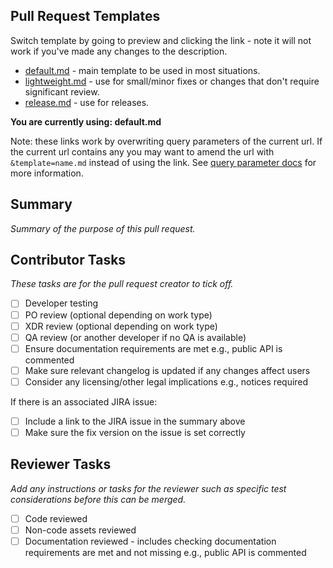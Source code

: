 ## Pull Request Templates

Switch template by going to preview and clicking the link - note it will not work if you've made any changes to the description.

- [default.md](?expand=1) - main template to be used in most situations.
- [lightweight.md](?expand=1&template=lightweight.md) - use for small/minor fixes or changes that don't require significant review.
- [release.md](?expand=1&template=release.md) - use for releases.

**You are currently using: default.md**

Note: these links work by overwriting query parameters of the current url. If the current url contains any you may want to amend the url with `&template=name.md` instead of using the link. See [query parameter docs](https://docs.github.com/en/pull-requests/collaborating-with-pull-requests/proposing-changes-to-your-work-with-pull-requests/using-query-parameters-to-create-a-pull-request) for more information.

## Summary

_Summary of the purpose of this pull request._

## Contributor Tasks

_These tasks are for the pull request creator to tick off._

- [ ] Developer testing
- [ ] PO review (optional depending on work type)
- [ ] XDR review (optional depending on work type)
- [ ] QA review (or another developer if no QA is available)
- [ ] Ensure documentation requirements are met e.g., public API is commented
- [ ] Make sure relevant changelog is updated if any changes affect users
- [ ] Consider any licensing/other legal implications e.g., notices required

If there is an associated JIRA issue:
- [ ] Include a link to the JIRA issue in the summary above
- [ ] Make sure the fix version on the issue is set correctly

## Reviewer Tasks

_Add any instructions or tasks for the reviewer such as specific test considerations before this can be merged._

- [ ] Code reviewed
- [ ] Non-code assets reviewed
- [ ] Documentation reviewed - includes checking documentation requirements are met and not missing e.g., public API is commented